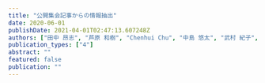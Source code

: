 ```yaml
---
title: "公開集会記事からの情報抽出"
date: 2020-06-01
publishDate: 2021-04-01T02:47:13.607248Z
authors: ["田中 昂志", "芦原 和樹", "Chenhui Chu", "中島 悠太", "武村 紀子", "長原 一", "藤川 隆男"]
publication_types: ["4"]
abstract: ""
featured: false
publication: ""
---
```


